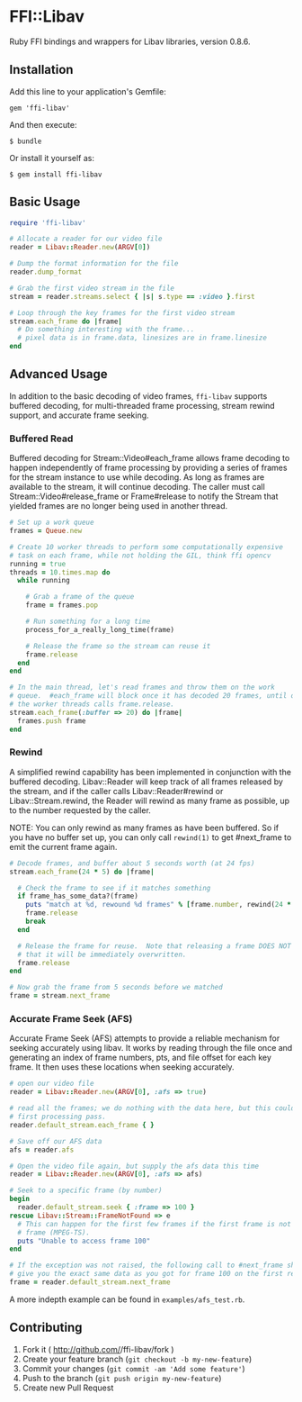 # FFI::Libav

Ruby FFI bindings and wrappers for Libav libraries, version 0.8.6.

## Installation

Add this line to your application's Gemfile:

    gem 'ffi-libav'

And then execute:

    $ bundle

Or install it yourself as:

    $ gem install ffi-libav

## Basic Usage

```ruby
require 'ffi-libav'

# Allocate a reader for our video file
reader = Libav::Reader.new(ARGV[0])

# Dump the format information for the file
reader.dump_format

# Grab the first video stream in the file
stream = reader.streams.select { |s| s.type == :video }.first

# Loop through the key frames for the first video stream
stream.each_frame do |frame|
  # Do something interesting with the frame...
  # pixel data is in frame.data, linesizes are in frame.linesize
end
```

## Advanced Usage
In addition to the basic decoding of video frames, `ffi-libav` supports
buffered decoding, for multi-threaded frame processing, stream rewind support,
and accurate frame seeking.

### Buffered Read
Buffered decoding for Stream::Video#each_frame allows frame decoding
to happen independently of frame processing by providing a series of
frames for the stream instance to use while decoding.  As long as
frames are available to the stream, it will continue decoding.  The
caller must call Stream::Video#release_frame or Frame#release to
notify the Stream that yielded frames are no longer being used in
another thread.

```ruby
# Set up a work queue
frames = Queue.new

# Create 10 worker threads to perform some computationally expensive
# task on each frame, while not holding the GIL, think ffi opencv
running = true
threads = 10.times.map do
  while running

    # Grab a frame of the queue
    frame = frames.pop

    # Run something for a long time
    process_for_a_really_long_time(frame)

    # Release the frame so the stream can reuse it
    frame.release
  end
end

# In the main thread, let's read frames and throw them on the work
# queue.  #each_frame will block once it has decoded 20 frames, until one of
# the worker threads calls frame.release.
stream.each_frame(:buffer => 20) do |frame|
  frames.push frame
end
```

### Rewind
A simplified rewind capability has been implemented in conjunction with the
buffered decoding.  Libav::Reader will keep track of all frames released by the
stream, and if the caller calls Libav::Reader#rewind or Libav::Stream.rewind,
the Reader will rewind as many frame as possible, up to the number requested by
the caller.

NOTE: You can only rewind as many frames as have been buffered.  So if you have
no buffer set up, you can only call `rewind(1)` to get #next_frame to emit the
current frame again.

```ruby
# Decode frames, and buffer about 5 seconds worth (at 24 fps)
stream.each_frame(24 * 5) do |frame|

  # Check the frame to see if it matches something
  if frame_has_some_data?(frame)
    puts "match at %d, rewound %d frames" % [frame.number, rewind(24 * 5)]
    frame.release
    break
  end

  # Release the frame for reuse.  Note that releasing a frame DOES NOT mean
  # that it will be immediately overwritten.
  frame.release
end

# Now grab the frame from 5 seconds before we matched
frame = stream.next_frame
```

### Accurate Frame Seek (AFS)
Accurate Frame Seek (AFS) attempts to provide a reliable mechanism for seeking
accurately using libav.  It works by reading through the file once and
generating an index of frame numbers, pts, and file offset for each key frame.
It then uses these locations when seeking accurately.


```ruby
# open our video file
reader = Libav::Reader.new(ARGV[0], :afs => true)

# read all the frames; we do nothing with the data here, but this could be a
# first processing pass.
reader.default_stream.each_frame { }

# Save off our AFS data
afs = reader.afs

# Open the video file again, but supply the afs data this time
reader = Libav::Reader.new(ARGV[0], :afs => afs)

# Seek to a specific frame (by number)
begin
  reader.default_stream.seek { :frame => 100 }
rescue Libav::Stream::FrameNotFound => e
  # This can happen for the first few frames if the first frame is not a key
  # frame (MPEG-TS).
  puts "Unable to access frame 100"
end

# If the exception was not raised, the following call to #next_frame should
# give you the exact same data as you got for frame 100 on the first read.
frame = reader.default_stream.next_frame
```

A more indepth example can be found in `examples/afs_test.rb`.

## Contributing

1. Fork it ( http://github.com/<my-github-username>/ffi-libav/fork )
2. Create your feature branch (`git checkout -b my-new-feature`)
3. Commit your changes (`git commit -am 'Add some feature'`)
4. Push to the branch (`git push origin my-new-feature`)
5. Create new Pull Request

